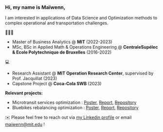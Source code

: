 ### Hi, my name is Maïwenn,

<!--
**maiwenndanno/maiwenndanno** is a ✨ _special_ ✨ repository because its `README.md` (this file) appears on your GitHub profile.
-->
I am interested in applications of Data Science and Optimization methods to complex operational and transportation challenges.


🧑🏻‍🎓 
- Master of Business Analytics @ **MIT** (2022-2023)
- MSc, BSc in Applied Math & Operations Engineering @ **CentraleSupélec & Ecole Polytechnique de Bruxelles** (2016-2022)

  
💻 
- Research Assistant @ **MIT Operation Research Center**, supervised by Prof. Jacquillat (2023)
- Capstone Project @ **Coca-Cola SWB** (2023)

**Relevant projects:**
- Microtransit services optimization : [Poster](https://github.com/maiwenndanno/RA-Microtransit/blob/6dff62b4af6ef20f3b5f45c09e541d2115efb4f5/4_deliverables/Poster.pdf), [Report](https://github.com/maiwenndanno/RA-Microtransit/blob/6dff62b4af6ef20f3b5f45c09e541d2115efb4f5/4_deliverables/Report.pdf), [Repository](https://github.com/maiwenndanno/RA-Microtransit.git)
- Bluebikes rebalancing optimization : [Poster](https://github.com/chesterkv/15.093-Optimization/blob/main/deliverables/poster.pdf), [Report](https://github.com/chesterkv/15.093-Optimization/blob/4a11786faf15368952323987701c403c6845b30e/deliverables/final_report.pdf), [Repository](https://github.com/chesterkv/15.093-Optimization.git)

✉️ Please feel free to reach out via [my Linkedin profile](https://www.linkedin.com/in/maiwenndanno/) or email [maiwenn@mit.edu](maiwenn@mit.edu) !
